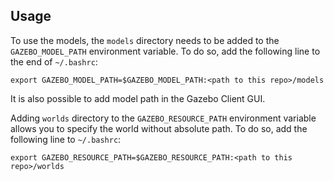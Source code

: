 ## Usage
To use the models, the `models` directory needs to be added to the `GAZEBO_MODEL_PATH` environment variable. To do so, add the following line to the end of `~/.bashrc`:
```
export GAZEBO_MODEL_PATH=$GAZEBO_MODEL_PATH:<path to this repo>/models
```
It is also possible to add model path in the Gazebo Client GUI.

Adding `worlds` directory to the `GAZEBO_RESOURCE_PATH` environment variable allows you to specify the world without absolute path. To do so, add the following line to `~/.bashrc`:
```
export GAZEBO_RESOURCE_PATH=$GAZEBO_RESOURCE_PATH:<path to this repo>/worlds
```

